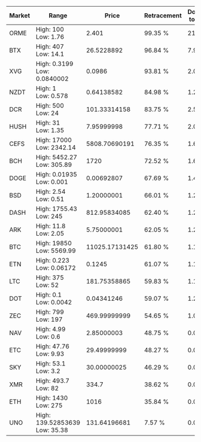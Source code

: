 | Market | Range | Price| Retracement | Doubles to 50% |
| --- | --- | --- | --- | --- |
| ORME | High: 100<br />Low: 1.76 | 2.401 | 99.35 % | 21.19 |
| BTX | High: 407<br />Low: 14.1 | 26.5228892 | 96.84 % | 7.94 |
| XVG | High: 0.3199<br />Low: 0.0840002 | 0.0986 | 93.81 % | 2.05 |
| NZDT | High: 1<br />Low: 0.578 | 0.64138582 | 84.98 % | 1.23 |
| DCR | High: 500<br />Low: 24 | 101.33314158 | 83.75 % | 2.59 |
| HUSH | High: 31<br />Low: 1.35 | 7.95999998 | 77.71 % | 2.03 |
| CEFS | High: 17000<br />Low: 2342.14 | 5808.70690191 | 76.35 % | 1.66 |
| BCH | High: 5452.27<br />Low: 305.89 | 1720 | 72.52 % | 1.67 |
| DOGE | High: 0.01935<br />Low: 0.001 | 0.00692807 | 67.69 % | 1.47 |
| BSD | High: 2.54<br />Low: 0.51 | 1.20000001 | 66.01 % | 1.27 |
| DASH | High: 1755.43<br />Low: 245 | 812.95834085 | 62.40 % | 1.23 |
| ARK | High: 11.8<br />Low: 2.05 | 5.75000001 | 62.05 % | 1.20 |
| BTC | High: 19850<br />Low: 5569.99 | 11025.17131425 | 61.80 % | 1.15 |
| ETN | High: 0.223<br />Low: 0.06172 | 0.1245 | 61.07 % | 1.14 |
| LTC | High: 375<br />Low: 52 | 181.75358865 | 59.83 % | 1.17 |
| DOT | High: 0.1<br />Low: 0.0042 | 0.04341246 | 59.07 % | 1.20 |
| ZEC | High: 799<br />Low: 197 | 469.99999999 | 54.65 % | 1.06 |
| NAV | High: 4.99<br />Low: 0.6 | 2.85000003 | 48.75 % | 0.00 |
| ETC | High: 47.76<br />Low: 9.93 | 29.49999999 | 48.27 % | 0.00 |
| SKY | High: 53.1<br />Low: 3.2 | 30.00000025 | 46.29 % | 0.00 |
| XMR | High: 493.7<br />Low: 82 | 334.7 | 38.62 % | 0.00 |
| ETH | High: 1430<br />Low: 275 | 1016 | 35.84 % | 0.00 |
| UNO | High: 139.52853639<br />Low: 35.38 | 131.64196681 | 7.57 % | 0.00 |
